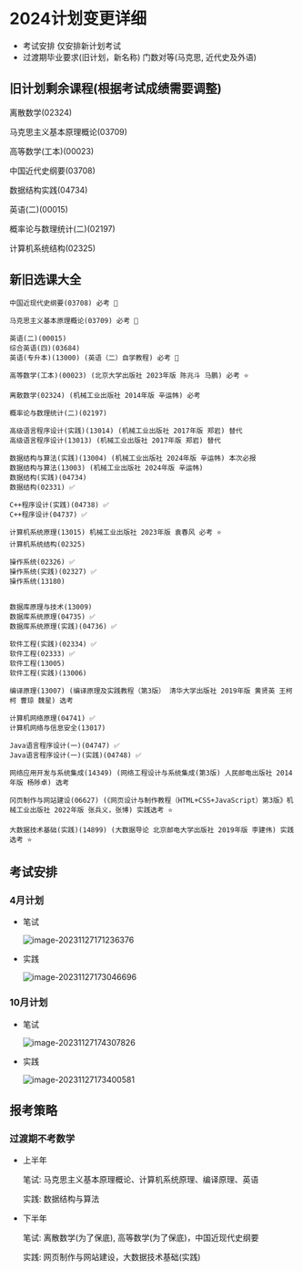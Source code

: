 # 2024计划变更详细

* 考试安排
仅安排新计划考试
* 过渡期毕业要求(旧计划，新名称)
门数对等(马克思, 近代史及外语)

## 旧计划剩余课程(根据考试成绩需要调整)

离散数学(02324)

马克思主义基本原理概论(03709)

高等数学(工本)(00023)

中国近代史纲要(03708)

数据结构实践(04734)

英语(二)(00015)

概率论与数理统计(二)(02197)

计算机系统结构(02325)



## 新旧选课大全

```
中国近现代史纲要(03708) 必考 🙏

马克思主义基本原理概论(03709) 必考 🙏

英语(二)(00015)
综合英语(四)(03684)
英语(专升本)(13000) (英语（二）自学教程) 必考 🙏

高等数学(工本)(00023) (北京大学出版社 2023年版 陈兆斗 马鹏) 必考 ⭐

离散数学(02324) (机械工业出版社 2014年版 辛运帏) 必考

概率论与数理统计(二)(02197)

高级语言程序设计(实践)(13014) (机械工业出版社 2017年版 郑岩) 替代
高级语言程序设计(13013) (机械工业出版社 2017年版 郑岩) 替代

数据结构与算法(实践)(13004) (机械工业出版社 2024年版 辛运帏) 本次必报
数据结构与算法(13003) (机械工业出版社 2024年版 辛运帏)
数据结构(实践)(04734)
数据结构(02331) ✅

C++程序设计(实践)(04738) ✅
C++程序设计(04737) ✅

计算机系统原理(13015) 机械工业出版社 2023年版 袁春风 必考 ⭐
计算机系统结构(02325)

操作系统(02326) ✅
操作系统(实践)(02327) ✅
操作系统(13180) 


数据库原理与技术(13009) 
数据库系统原理(04735) ✅
数据库系统原理(实践)(04736) ✅

软件工程(实践)(02334) ✅
软件工程(02333) ✅
软件工程(13005)
软件工程(实践)(13006)

编译原理(13007) (编译原理及实践教程（第3版） 清华大学出版社 2019年版 黄贤英 王柯柯 曹琼 魏星) 选考 

计算机网络原理(04741) ✅
计算机网络与信息安全(13017)

Java语言程序设计(一)(04747) ✅
Java语言程序设计(一)(实践)(04748) ✅

网络应用开发与系统集成(14349) (网络工程设计与系统集成(第3版) 人民邮电出版社 2014年版 杨陟卓) 选考

冈页制作与网站建设(06627) (《网页设计与制作教程（HTML+CSS+JavaScript）第3版》机械工业出版社 2022年版 张兵义，张博) 实践选考 ⭐

大数据技术基础(实践)(14899) (大数据导论 北京邮电大学出版社 2019年版 李建伟) 实践选考 ⭐
```





## 考试安排

### 4月计划

* 笔试

  ![image-20231127171236376](https://ling-root-bucket.oss-cn-hangzhou.aliyuncs.com/picgo/image-20231127171236376.png)

* 实践

  ![image-20231127173046696](https://ling-root-bucket.oss-cn-hangzhou.aliyuncs.com/picgo/image-20231127173046696.png)

### 10月计划

* 笔试

  ![image-20231127174307826](https://ling-root-bucket.oss-cn-hangzhou.aliyuncs.com/picgo/image-20231127174307826.png)

* 实践

  ![image-20231127173400581](https://ling-root-bucket.oss-cn-hangzhou.aliyuncs.com/picgo/image-20231127173400581.png)



## 报考策略

### 过渡期不考数学

* 上半年

  笔试: 马克思主义基本原理概论、计算机系统原理、编译原理、英语

  实践: 数据结构与算法

* 下半年

  笔试: 离散数学(为了保底), 高等数学(为了保底)，中国近现代史纲要

  实践: 网页制作与网站建设，大数据技术基础(实践)

